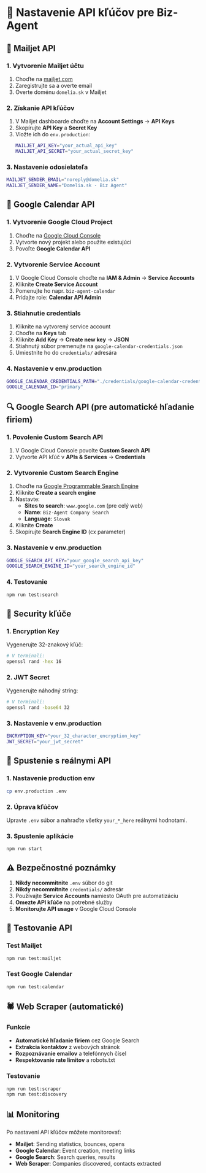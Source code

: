 # 🔑 Nastavenie API kľúčov pre Biz-Agent

## 📧 **Mailjet API**

### 1. Vytvorenie Mailjet účtu
1. Choďte na [mailjet.com](https://mailjet.com)
2. Zaregistrujte sa a overte email
3. Overte doménu `domelia.sk` v Mailjet

### 2. Získanie API kľúčov
1. V Mailjet dashboarde choďte na **Account Settings** → **API Keys**
2. Skopírujte **API Key** a **Secret Key**
3. Vložte ich do `env.production`:
   ```bash
   MAILJET_API_KEY="your_actual_api_key"
   MAILJET_API_SECRET="your_actual_secret_key"
   ```

### 3. Nastavenie odosielateľa
```bash
MAILJET_SENDER_EMAIL="noreply@domelia.sk"
MAILJET_SENDER_NAME="Domelia.sk - Biz Agent"
```

## 📅 **Google Calendar API**

### 1. Vytvorenie Google Cloud Project
1. Choďte na [Google Cloud Console](https://console.cloud.google.com)
2. Vytvorte nový projekt alebo použite existujúci
3. Povoľte **Google Calendar API**

### 2. Vytvorenie Service Account
1. V Google Cloud Console choďte na **IAM & Admin** → **Service Accounts**
2. Kliknite **Create Service Account**
3. Pomenujte ho napr. `biz-agent-calendar`
4. Pridajte role: **Calendar API Admin**

### 3. Stiahnutie credentials
1. Kliknite na vytvorený service account
2. Choďte na **Keys** tab
3. Kliknite **Add Key** → **Create new key** → **JSON**
4. Stiahnutý súbor premenujte na `google-calendar-credentials.json`
5. Umiestnite ho do `credentials/` adresára

### 4. Nastavenie v env.production
```bash
GOOGLE_CALENDAR_CREDENTIALS_PATH="./credentials/google-calendar-credentials.json"
GOOGLE_CALENDAR_ID="primary"
```

## 🔍 **Google Search API (pre automatické hľadanie firiem)**

### 1. Povolenie Custom Search API
1. V Google Cloud Console povolte **Custom Search API**
2. Vytvorte API kľúč v **APIs & Services** → **Credentials**

### 2. Vytvorenie Custom Search Engine
1. Choďte na [Google Programmable Search Engine](https://programmablesearchengine.google.com)
2. Kliknite **Create a search engine**
3. Nastavte:
   - **Sites to search**: `www.google.com` (pre celý web)
   - **Name**: `Biz-Agent Company Search`
   - **Language**: `Slovak`
4. Kliknite **Create**
5. Skopírujte **Search Engine ID** (cx parameter)

### 3. Nastavenie v env.production
```bash
GOOGLE_SEARCH_API_KEY="your_google_search_api_key"
GOOGLE_SEARCH_ENGINE_ID="your_search_engine_id"
```

### 4. Testovanie
```bash
npm run test:search
```

## 🔐 **Security kľúče**

### 1. Encryption Key
Vygenerujte 32-znakový kľúč:
```bash
# V terminali:
openssl rand -hex 16
```

### 2. JWT Secret
Vygenerujte náhodný string:
```bash
# V terminali:
openssl rand -base64 32
```

### 3. Nastavenie v env.production
```bash
ENCRYPTION_KEY="your_32_character_encryption_key"
JWT_SECRET="your_jwt_secret"
```

## 🚀 **Spustenie s reálnymi API**

### 1. Nastavenie production env
```bash
cp env.production .env
```

### 2. Úprava kľúčov
Upravte `.env` súbor a nahraďte všetky `your_*_here` reálnymi hodnotami.

### 3. Spustenie aplikácie
```bash
npm run start
```

## ⚠️ **Bezpečnostné poznámky**

1. **Nikdy necommitnite** `.env` súbor do git
2. **Nikdy necommitnite** `credentials/` adresár
3. Používajte **Service Accounts** namiesto OAuth pre automatizáciu
4. **Omezte API kľúče** na potrebné služby
5. **Monitorujte API usage** v Google Cloud Console

## 🧪 **Testovanie API**

### Test Mailjet
```bash
npm run test:mailjet
```

### Test Google Calendar
```bash
npm run test:calendar
```

## 🕷️ **Web Scraper (automatické)**

### Funkcie
- **Automatické hľadanie firiem** cez Google Search
- **Extrakcia kontaktov** z webových stránok
- **Rozpoznávanie emailov** a telefónnych čísel
- **Respektovanie rate limitov** a robots.txt

### Testovanie
```bash
npm run test:scraper
npm run test:discovery
```

## 📊 **Monitoring**

Po nastavení API kľúčov môžete monitorovať:
- **Mailjet**: Sending statistics, bounces, opens
- **Google Calendar**: Event creation, meeting links
- **Google Search**: Search queries, results
- **Web Scraper**: Companies discovered, contacts extracted
